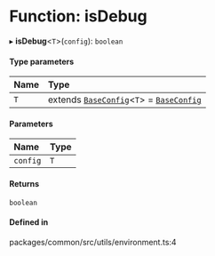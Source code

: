 # Function: isDebug

▸ **isDebug**<`T`\>(`config`): `boolean`

#### Type parameters

| Name | Type                                                                                              |
| :--- | :------------------------------------------------------------------------------------------------ |
| `T`  | extends [`BaseConfig`](../classes/BaseConfig.md)<`T`\> = [`BaseConfig`](../classes/BaseConfig.md) |

#### Parameters

| Name     | Type |
| :------- | :--- |
| `config` | `T`  |

#### Returns

`boolean`

#### Defined in

packages/common/src/utils/environment.ts:4
